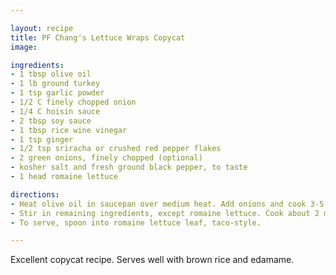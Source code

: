 ```yaml
---

layout: recipe
title: PF Chang's Lettuce Wraps Copycat
image: 

ingredients:
- 1 tbsp olive oil
- 1 lb ground turkey
- 1 tsp garlic powder
- 1/2 C finely chopped onion
- 1/4 C hoisin sauce
- 2 tbsp soy sauce
- 1 tbsp rice wine vinegar
- 1 tsp ginger
- 1/2 tsp sriracha or crushed red pepper flakes
- 2 green onions, finely chopped (optional)
- kosher salt and fresh ground black pepper, to taste
- 1 head romaine lettuce

directions:
- Heat olive oil in saucepan over medium heat. Add onions and cook 3-5 minutes. Add ground turkey and cook until browned. Drain excess fat.
- Stir in remaining ingredients, except romaine lettuce. Cook about 2 minutes.
- To serve, spoon into romaine lettuce leaf, taco-style.

---
```

Excellent copycat recipe. Serves well with brown rice and edamame.